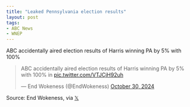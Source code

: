 ```yaml
---
title: "Leaked Pennsylvania election results"
layout: post
tags:
- ABC News
- WNEP
---
```


ABC accidentally aired election results of Harris winning PA by 5% with 100% 

<blockquote class="twitter-tweet"><p lang="en" dir="ltr">ABC accidentally aired election results of Harris winning PA by 5% with 100% in <a href="https://t.co/VTJCjH92uh">pic.twitter.com/VTJCjH92uh</a></p>&mdash; End Wokeness (@EndWokeness) <a href="https://twitter.com/EndWokeness/status/1851659567345565963?ref_src=twsrc%5Etfw">October 30, 2024</a></blockquote> <script async src="https://platform.twitter.com/widgets.js" charset="utf-8"></script>

Source: End Wokeness, via [𝕏](https://x.com)
